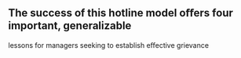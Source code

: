 ## The success of this hotline model oﬀers four important, generalizable

lessons for managers seeking to establish eﬀective grievance